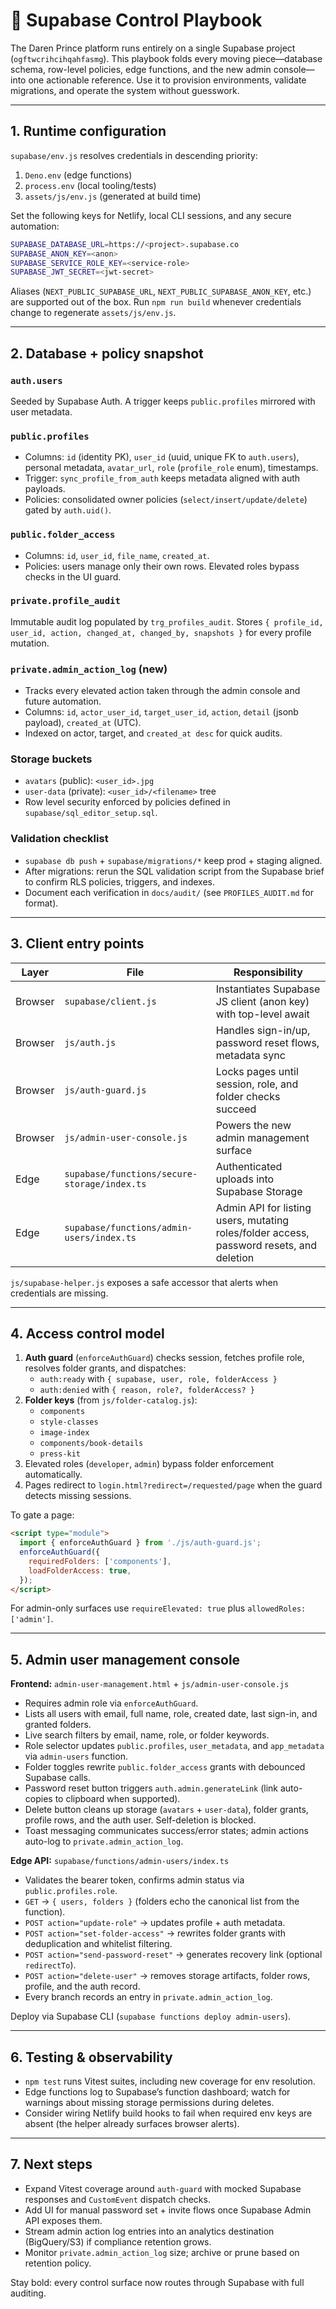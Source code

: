 # 🔐 Supabase Control Playbook

The Daren Prince platform runs entirely on a single Supabase project (`ogftwcrihcihqahfasmg`). This playbook folds every moving piece—database schema, row-level policies, edge functions, and the new admin console—into one actionable reference. Use it to provision environments, validate migrations, and operate the system without guesswork.

---

## 1. Runtime configuration

`supabase/env.js` resolves credentials in descending priority:

1. `Deno.env` (edge functions)
2. `process.env` (local tooling/tests)
3. `assets/js/env.js` (generated at build time)

Set the following keys for Netlify, local CLI sessions, and any secure automation:

```bash
SUPABASE_DATABASE_URL=https://<project>.supabase.co
SUPABASE_ANON_KEY=<anon>
SUPABASE_SERVICE_ROLE_KEY=<service-role>
SUPABASE_JWT_SECRET=<jwt-secret>
```

Aliases (`NEXT_PUBLIC_SUPABASE_URL`, `NEXT_PUBLIC_SUPABASE_ANON_KEY`, etc.) are supported out of the box. Run `npm run build` whenever credentials change to regenerate `assets/js/env.js`.

---

## 2. Database + policy snapshot

### `auth.users`
Seeded by Supabase Auth. A trigger keeps `public.profiles` mirrored with user metadata.

### `public.profiles`
- Columns: `id` (identity PK), `user_id` (uuid, unique FK to `auth.users`), personal metadata, `avatar_url`, `role` (`profile_role` enum), timestamps.
- Trigger: `sync_profile_from_auth` keeps metadata aligned with auth payloads.
- Policies: consolidated owner policies (`select/insert/update/delete`) gated by `auth.uid()`.

### `public.folder_access`
- Columns: `id`, `user_id`, `file_name`, `created_at`.
- Policies: users manage only their own rows. Elevated roles bypass checks in the UI guard.

### `private.profile_audit`
Immutable audit log populated by `trg_profiles_audit`. Stores `{ profile_id, user_id, action, changed_at, changed_by, snapshots }` for every profile mutation.

### `private.admin_action_log` **(new)**
- Tracks every elevated action taken through the admin console and future automation.
- Columns: `id`, `actor_user_id`, `target_user_id`, `action`, `detail` (jsonb payload), `created_at` (UTC).
- Indexed on actor, target, and `created_at desc` for quick audits.

### Storage buckets
- `avatars` (public): `<user_id>.jpg`
- `user-data` (private): `<user_id>/<filename>` tree
- Row level security enforced by policies defined in `supabase/sql_editor_setup.sql`.

### Validation checklist
- `supabase db push` + `supabase/migrations/*` keep prod + staging aligned.
- After migrations: rerun the SQL validation script from the Supabase brief to confirm RLS policies, triggers, and indexes.
- Document each verification in `docs/audit/` (see `PROFILES_AUDIT.md` for format).

---

## 3. Client entry points

| Layer | File | Responsibility |
|-------|------|----------------|
| Browser | `supabase/client.js` | Instantiates Supabase JS client (anon key) with top-level await |
| Browser | `js/auth.js` | Handles sign-in/up, password reset flows, metadata sync |
| Browser | `js/auth-guard.js` | Locks pages until session, role, and folder checks succeed |
| Browser | `js/admin-user-console.js` | Powers the new admin management surface |
| Edge | `supabase/functions/secure-storage/index.ts` | Authenticated uploads into Supabase Storage |
| Edge | `supabase/functions/admin-users/index.ts` | Admin API for listing users, mutating roles/folder access, password resets, and deletion |

`js/supabase-helper.js` exposes a safe accessor that alerts when credentials are missing.

---

## 4. Access control model

1. **Auth guard** (`enforceAuthGuard`) checks session, fetches profile role, resolves folder grants, and dispatches:
   - `auth:ready` with `{ supabase, user, role, folderAccess }`
   - `auth:denied` with `{ reason, role?, folderAccess? }`
2. **Folder keys** (from `js/folder-catalog.js`):
   - `components`
   - `style-classes`
   - `image-index`
   - `components/book-details`
   - `press-kit`
3. Elevated roles (`developer`, `admin`) bypass folder enforcement automatically.
4. Pages redirect to `login.html?redirect=/requested/page` when the guard detects missing sessions.

To gate a page:

```html
<script type="module">
  import { enforceAuthGuard } from './js/auth-guard.js';
  enforceAuthGuard({
    requiredFolders: ['components'],
    loadFolderAccess: true,
  });
</script>
```

For admin-only surfaces use `requireElevated: true` plus `allowedRoles: ['admin']`.

---

## 5. Admin user management console

**Frontend:** `admin-user-management.html` + `js/admin-user-console.js`
- Requires admin role via `enforceAuthGuard`.
- Lists all users with email, full name, role, created date, last sign-in, and granted folders.
- Live search filters by email, name, role, or folder keywords.
- Role selector updates `public.profiles`, `user_metadata`, and `app_metadata` via `admin-users` function.
- Folder toggles rewrite `public.folder_access` grants with debounced Supabase calls.
- Password reset button triggers `auth.admin.generateLink` (link auto-copies to clipboard when supported).
- Delete button cleans up storage (`avatars` + `user-data`), folder grants, profile rows, and the auth user. Self-deletion is blocked.
- Toast messaging communicates success/error states; admin actions auto-log to `private.admin_action_log`.

**Edge API:** `supabase/functions/admin-users/index.ts`
- Validates the bearer token, confirms admin status via `public.profiles.role`.
- `GET` &rarr; `{ users, folders }` (folders echo the canonical list from the function).
- `POST action="update-role"` &rarr; updates profile + auth metadata.
- `POST action="set-folder-access"` &rarr; rewrites folder grants with deduplication and whitelist filtering.
- `POST action="send-password-reset"` &rarr; generates recovery link (optional `redirectTo`).
- `POST action="delete-user"` &rarr; removes storage artifacts, folder rows, profile, and the auth record.
- Every branch records an entry in `private.admin_action_log`.

Deploy via Supabase CLI (`supabase functions deploy admin-users`).

---

## 6. Testing & observability

- `npm test` runs Vitest suites, including new coverage for env resolution.
- Edge functions log to Supabase’s function dashboard; watch for warnings about missing storage permissions during deletes.
- Consider wiring Netlify build hooks to fail when required env keys are absent (the helper already surfaces browser alerts).

---

## 7. Next steps

- Expand Vitest coverage around `auth-guard` with mocked Supabase responses and `CustomEvent` dispatch checks.
- Add UI for manual password set + invite flows once Supabase Admin API exposes them.
- Stream admin action log entries into an analytics destination (BigQuery/S3) if compliance retention grows.
- Monitor `private.admin_action_log` size; archive or prune based on retention policy.

Stay bold: every control surface now routes through Supabase with full auditing.
